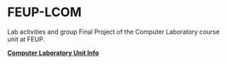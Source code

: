 # FEUP-LCOM

Lab activities and group Final Project of the Computer Laboratory course unit at FEUP.

[**Computer Laboratory Unit Info**](https://sigarra.up.pt/feup/pt/ucurr_geral.ficha_uc_view?pv_ocorrencia_id=501680)